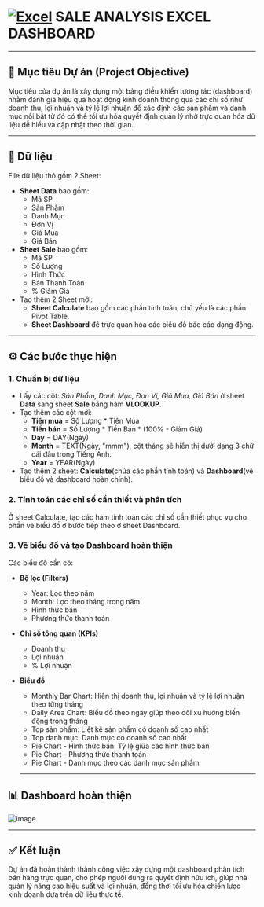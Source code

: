 # [![Excel](https://img.shields.io/badge/Excel-217346?style=flat&logo=microsoft-excel&logoColor=white)](https://www.microsoft.com/en-us/microsoft-365/excel) SALE ANALYSIS EXCEL DASHBOARD 

---

## 🎯 Mục tiêu Dự án (Project Objective)

Mục tiêu của dự án là xây dựng một bảng điều khiển tương tác (dashboard) nhằm đánh giá hiệu quả hoạt động kinh doanh thông qua các chỉ số như doanh thu, lợi nhuận và tỷ lệ lợi nhuận để xác định các sản phẩm và danh mục nổi bật từ đó có thể tối ưu hóa quyết định quản lý nhờ trực quan hóa dữ liệu dễ hiểu và cập nhật theo thời gian.
  
---

## 📁 Dữ liệu

File dữ liệu thô gồm 2 Sheet:

+ **Sheet Data** bao gồm:
    - Mã SP
    - Sản Phẩm
    - Danh Mục
    - Đơn Vị
    - Giá Mua
    - Giá Bán
+ **Sheet Sale** bao gồm:
    - Mã SP
    - Số Lượng
    - Hình Thức
    - Bán	Thanh Toán
    - % Giảm Giá
+ Tạo thêm 2 Sheet mới:
    - **Sheet Calculate** bao gồm các phần tính toán, chủ yếu là các phần Pivot Table.
    - **Sheet Dashboard** để trực quan hóa các biểu đồ báo cáo dạng động. 

---

## ⚙️ Các bước thực hiện 

### 1. Chuẩn bị dữ liệu
- Lấy các cột: _Sản Phẩm, Danh Mục, Đơn Vị, Giá Mua, Giá Bán_ ở sheet **Data** sang sheet **Sale** bằng hàm **VLOOKUP**.
- Tạo thêm các cột mới:
  + **Tiền mua** = Số Lượng * Tiền Mua
  + **Tiền bán** = Số Lượng * Tiền Bán * (100% - Giảm Giá)
  + **Day** = DAY(Ngày)
  + **Month** = TEXT(Ngày, "mmm"), cột tháng sẽ hiển thị dưới dạng 3 chữ cái đầu trong Tiếng Anh. 
  + **Year** = YEAR(Ngày)
- Tạo thêm 2 sheet: **Calculate**(chứa các phần tính toán) và **Dashboard**(vẽ biểu đồ và dashboard hoàn chỉnh).
### 2. Tính toán các chỉ số cần thiết và phân tích 
Ở sheet Calculate, tạo các hàm tính toán các chỉ số cần thiết phục vụ cho phần vẽ biểu đồ ở bước tiếp theo ở sheet Dashboard. 
### 3. Vẽ biểu đồ và tạo Dashboard hoàn thiện
Các biểu đồ cần có:
- **Bộ lọc (Filters)**
  + Year: Lọc theo năm
  + Month: Lọc theo tháng trong năm
  + Hình thức bán
  + Phương thức thanh toán
- **Chỉ số tổng quan (KPIs)**
  + Doanh thu
  + Lợi nhuận
  + % Lợi nhuận
- **Biểu đồ**
  + Monthly Bar Chart: Hiển thị doanh thu, lợi nhuận và tỷ lệ lợi nhuận theo từng tháng
  + Daily Area Chart: Biểu đồ theo ngày giúp theo dõi xu hướng biến động trong tháng
  + Top sản phẩm: Liệt kê sản phẩm có doanh số cao nhất
  + Top danh mục: Danh mục có doanh số cao nhất
  + Pie Chart - Hình thức bán: Tỷ lệ giữa các hình thức bán
  + Pie Chart - Phương thức thanh toán
  + Pie Chart - Danh mục theo các danh mục sản phẩm 

  ---
  
## 📊 Dashboard hoàn thiện 

![image](https://github.com/user-attachments/assets/fdc62780-9f36-4a15-b93e-c0e6ad90e96e)

---

## ✅ Kết luận
Dự án đã hoàn thành thành công việc xây dựng một dashboard phân tích bán hàng trực quan, cho phép người dùng ra quyết định hữu ích, giúp nhà quản lý nâng cao hiệu suất và lợi nhuận, đồng thời tối ưu hóa chiến lược kinh doanh dựa trên dữ liệu thực tế.


